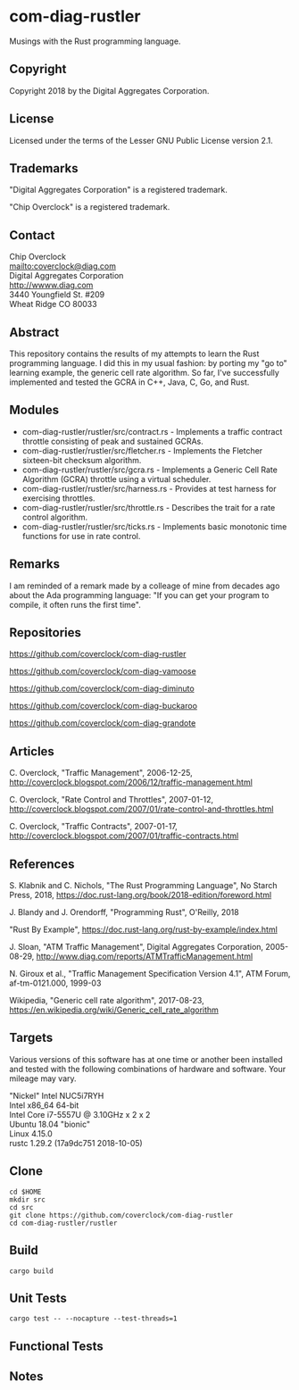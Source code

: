 # com-diag-rustler

Musings with the Rust programming language.

## Copyright

Copyright 2018 by the Digital Aggregates Corporation.

## License

Licensed under the terms of the Lesser GNU Public License version 2.1.

## Trademarks

"Digital Aggregates Corporation" is a registered trademark.

"Chip Overclock" is a registered trademark.

## Contact

Chip Overclock    
<mailto:coverclock@diag.com>    
Digital Aggregates Corporation    
<http://wwww.diag.com>    
3440 Youngfield St. #209    
Wheat Ridge CO 80033    

## Abstract

This repository contains the results of my attempts to learn the Rust
programming language. I did this in my usual fashion: by porting my "go to"
learning example, the generic cell rate algorithm. So far, I've successfully
implemented and tested the GCRA in C++, Java, C, Go, and Rust.

## Modules

* com-diag-rustler/rustler/src/contract.rs - Implements a traffic contract throttle consisting of peak and sustained GCRAs.
* com-diag-rustler/rustler/src/fletcher.rs - Implements the Fletcher sixteen-bit checksum algorithm.
* com-diag-rustler/rustler/src/gcra.rs - Implements a Generic Cell Rate Algorithm (GCRA) throttle using a virtual scheduler.
* com-diag-rustler/rustler/src/harness.rs - Provides at test harness for exercising throttles.
* com-diag-rustler/rustler/src/throttle.rs - Describes the trait for a rate control algorithm.
* com-diag-rustler/rustler/src/ticks.rs - Implements basic monotonic time functions for use in rate control.

## Remarks

I am reminded of a remark made by a colleage of mine from decades ago about
the Ada programming language: "If you can get your program to compile, it
often runs the first time".

## Repositories

<https://github.com/coverclock/com-diag-rustler>

<https://github.com/coverclock/com-diag-vamoose>

<https://github.com/coverclock/com-diag-diminuto>

<https://github.com/coverclock/com-diag-buckaroo>

<https://github.com/coverclock/com-diag-grandote>

## Articles

C. Overclock, "Traffic Management", 2006-12-25,
<http://coverclock.blogspot.com/2006/12/traffic-management.html>

C. Overclock, "Rate Control and Throttles", 2007-01-12,
<http://coverclock.blogspot.com/2007/01/rate-control-and-throttles.html>

C. Overclock, "Traffic Contracts", 2007-01-17,
<http://coverclock.blogspot.com/2007/01/traffic-contracts.html>

## References

S. Klabnik and C. Nichols, "The Rust Programming Language", No Starch Press,
2018, <https://doc.rust-lang.org/book/2018-edition/foreword.html>

J. Blandy and J. Orendorff, "Programming Rust", O'Reilly, 2018

"Rust By Example",
<https://doc.rust-lang.org/rust-by-example/index.html>

J. Sloan, "ATM Traffic Management", Digital Aggregates Corporation, 2005-08-29,
<http://www.diag.com/reports/ATMTrafficManagement.html>

N. Giroux et al., "Traffic Management Specification Version 4.1", ATM Forum,
af-tm-0121.000, 1999-03

Wikipedia, "Generic cell rate algorithm", 2017-08-23,
<https://en.wikipedia.org/wiki/Generic_cell_rate_algorithm>

## Targets

Various versions of this software has at one time or another been installed
and tested with the following combinations of hardware and software. Your
mileage may vary.

"Nickel"
Intel NUC5i7RYH    
Intel x86_64 64-bit    
Intel Core i7-5557U @ 3.10GHz x 2 x 2    
Ubuntu 18.04 "bionic"    
Linux 4.15.0    
rustc 1.29.2 (17a9dc751 2018-10-05)    

## Clone

    cd $HOME
    mkdir src
    cd src
    git clone https://github.com/coverclock/com-diag-rustler
    cd com-diag-rustler/rustler

## Build

    cargo build

## Unit Tests

    cargo test -- --nocapture --test-threads=1

## Functional Tests

## Notes

